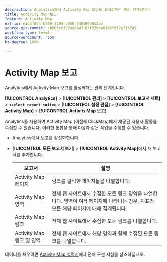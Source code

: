 ```yaml
---
description: Analytics에서 Activity Map 보고를 활성화하는 관리 단계입니다.
title: Activity Map 보고
feature: Activity Map
exl-id: e1d3f894-b769-4294-b550-f46869b812be
source-git-commit: cb805ccf97ea6047183f22baa91e5f567af1b7d5
workflow-type: tm+mt
source-wordcount: '158'
ht-degree: 100%

---
```


# Activity Map 보고

Analytics에서 Activity Map 보고를 활성화하는 관리 단계입니다.

**[!UICONTROL Analytics]** > **[!UICONTROL 관리]** > **[!UICONTROL 보고서 세트]** > **`<select report suite>`** > **[!UICONTROL 설정 편집]** > **[!UICONTROL Activity Map]** > **[!UICONTROL Activity Map 보고]**

Analytics를 사용하여 Activity Map (이전에 ClickMap)에서 제공된 사용자 활동을 수집할 수 있습니다. 이러한 통합을 통해 다음과 같은 작업을 수행할 수 있습니다.

* Analytics에서 보고를 활성화합니다.
* **[!UICONTROL 모든 보고서 보기]** > **[!UICONTROL Activity Map]**&#x200B;에서 새 보고서를 추가합니다.

   | 보고서 | 설명 |
   |---|---|
   | Activity Map 페이지 | 링크를 클릭한 페이지들을 나열합니다. |
   | Activity Map 영역 | 전체 웹 사이트에서 수집한 모든 링크 영역을 나열합니다. 영역이 여러 페이지에 나타나는 경우, 지표가 모든 해당 페이지에 대해 집계됩니다. |
   | Activity Map 링크 | 전체 웹 사이트에서 수집한 모든 링크를 나열합니다. |
   | Activity Map 링크 및 영역 | 전체 웹 사이트에서 해당 영역과 함께 수집된 모든 링크를 나열합니다. |

데이터를 채우려면 [Activity Map 설명서](https://experienceleague.adobe.com/docs/analytics/analyze/activity-map/activity-map.html?lang=ko-KR)에서 전체 구현 지침을 참조하십시오.

<!--The content in this article is duplicated with the content in the Admin guide (activity-map.md)-->